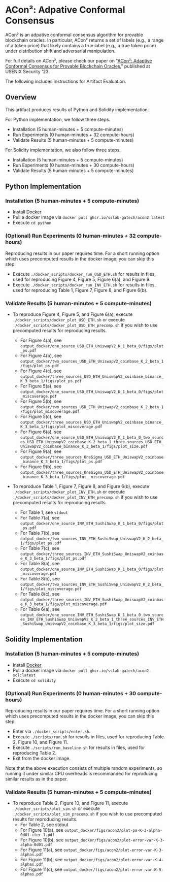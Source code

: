 # ACon&#178;: Adpative Conformal Consensus

ACon&#178; is an adpative conformal consensus algorithm for provable blockchain oracles. 
In particular, ACon&#178; returns a set of labels (e.g., a range of a token price)
that likely contains a true label (e.g., a true token price) under distribution shift and adversarial manipulation. 

For full details on ACon&#178;, please check our paper on 
"[ACon&#178;: Adaptive Conformal Consensus for Provable Blockchain Oracles](https://arxiv.org/abs/2211.09330)," 
published at USENIX Security '23.

The following includes instructions for Artifact Evaluation. 

## Overview

This artifact produces results of Python and Solidity implementation. 

For Python implementation, we follow three steps.
* Installation (5 human-minutes + 5 compute-minutes)
* Run Experiments (0 human-minutes + 32 compute-hours)
* Validate Results (5 human-minutes + 5 compute-minutes)

For Solidity implementation, we also follow three steps.
* Installation (5 human-minutes + 5 compute-minutes)
* Run Experiments (0 human-minutes + 30 compute-hours)
* Validate Results (5 human-minutes + 5 compute-minutes)


## Python Implementation

### Installation (5 human-minutes + 5 compute-minutes)
* Install [Docker](https://www.docker.com/)
* Pull a docker image via `docker pull ghcr.io/sslab-gatech/acon2:latest`
* Execute `cd python`

### (Optional) Run Experiments (0 human-minutes + 32 compute-hours)
Reproducing results in our paper requires time. 
For a short running option which uses precomputed results in the docker image, you can skip this step. 

* Execute `./docker_scripts/docker_run_USD_ETH.sh` for results in files, used for reproducing Figure 4, Figure 5, Figure 6(a), and Figure 9. 
* Execute `./docker_scripts/docker_run_INV_ETH.sh` for results in files, used for reproducing Table 1, Figure 7, Figure 8, and Figure 6(b). 


### Validate Results (5 human-minutes + 5 compute-minutes)

* To reproduce Figure 4, Figure 5, and Figure 6(a), execute `./docker_scripts/docker_plot_USD_ETH.sh` or 
execute `./docker_scripts/docker_plot_USD_ETH_precomp.sh` if you wish to use precomputed results for reproducing results.
  * For Figure 4(a), see `output_docker/one_source_USD_ETH_UniswapV2_K_1_beta_0/figs/plot_ps.pdf`
  * For Figure 4(b), see `output_docker/two_sources_USD_ETH_UniswapV2_coinbase_K_2_beta_1/figs/plot_ps.pdf`
  * For Figure 4(c), see `output_docker/three_sources_USD_ETH_UniswapV2_coinbase_binance_K_3_beta_1/figs/plot_ps.pdf`
  * For Figure 5(a), see `output_docker/one_source_USD_ETH_UniswapV2_K_1_beta_0/figs/plot_miscoverage.pdf`
  * For Figure 5(b), see `output_docker/two_sources_USD_ETH_UniswapV2_coinbase_K_2_beta_1/figs/plot_miscoverage.pdf`
  * For Figure 5(c), see `output_docker/three_sources_USD_ETH_UniswapV2_coinbase_binance_K_3_beta_1/figs/plot_miscoverage.pdf`
  * For Figure 6(a), see `output_docker/one_source_USD_ETH_UniswapV2_K_1_beta_0_two_sources_USD_ETH_UniswapV2_coinbase_K_2_beta_1_three_sources_USD_ETH_UniswapV2_coinbase_binance_K_3_beta_1/figs/plot_size.pdf`
  * For Figure 9(a), see `output_docker/three_sources_OneSigma_USD_ETH_UniswapV2_coinbase_binance_K_3_beta_1/figs/plot_ps.pdf`
  * For Figure 9(b), see `output_docker/three_sources_OneSigma_USD_ETH_UniswapV2_coinbase_binance_K_3_beta_1/figs/plot__miscoverage.pdf`

* To reproduce Table 1, Figure 7, Figure 8, and Figure 6(b), execute `./docker_scripts/docker_plot_INV_ETH.sh` or execute `./docker_scripts/docker_plot_INV_ETH_precomp.sh` if you wish to use precomputed results for reproducing results.
   * For Table 1, see `stdout`
   * For Table 7(a), see `output_docker/one_source_INV_ETH_SushiSwap_K_1_beta_0/figs/plot_ps.pdf`
   * For Table 7(b), see `output_docker/two_sources_INV_ETH_SushiSwap_UniswapV2_K_2_beta_1/figs/plot_ps.pdf`
   * For Table 7(c), see `output_docker/three_sources_INV_ETH_SushiSwap_UniswapV2_coinbase_K_3_beta_1/figs/plot_ps.pdf`
   * For Table 8(a), see `output_docker/one_source_INV_ETH_SushiSwap_K_1_beta_0/figs/plot_miscoverage.pdf`
   * For Table 8(b), see `output_docker/two_sources_INV_ETH_SushiSwap_UniswapV2_K_2_beta_1/figs/plot_miscoverage.pdf`
   * For Table 8(c), see `output_docker/three_sources_INV_ETH_SushiSwap_UniswapV2_coinbase_K_3_beta_1/figs/plot_miscoverage.pdf`
   * For Table 6(a), see `output_docker/one_source_INV_ETH_SushiSwap_K_1_beta_0_two_sources_INV_ETH_SushiSwap_UniswapV2_K_2_beta_1_three_sources_INV_ETH_SushiSwap_UniswapV2_coinbase_K_3_beta_1/figs/plot_size.pdf`


## Solidity Implementation

### Installation (5 human-minutes + 5 compute-minutes)

* Install [Docker](https://www.docker.com/)
* Pull a docker image via `docker pull ghcr.io/sslab-gatech/acon2-sol:latest`
* Execute `cd solidity`


### (Optional) Run Experiments (0 human-minutes + 30 compute-hours)

Reproducing results in our paper requires time. 
For a short running option which uses precomputed results in the docker image, you can skip this step. 

* Enter via `./docker_scripts/enter.sh`.
* Execute `./scripts/run.sh` for results in files, used for reproducing Table 2, Figure 10, and Figure 11. 
* Execute `./scripts/run_baseline.sh` for results in files, used for reproducing Table 2. 
* Exit from the docker image.

Note that the above execution consists of multiple random experiments, 
so running it under similar CPU overheads is recommanded for reproducing similar results as in the paper.  


### Validate Results (5 human-minutes + 5 compute-minutes)

* To reproduce Table 2, Figure 10, and Figure 11, execute `./docker_scripts/plot_sim.sh` or 
execute `./docker_scripts/plot_sim_precomp.sh` if you wish to use precomputed results for reproducing results.
  * For Table 2, see stdout
  * For Figure 10(a), see `output_docker/figs/acon2/plot-ps-K-3-alpha-0d01-iter-1.pdf`
  * For Figure 10(b), see `output_docker/figs/acon2/plot-error-var-K-3-alpha-0d01.pdf`
  * For Figure 11(a), see `output_docker/figs/acon2/plot-error-var-K-3-alphas.pdf`
  * For Figure 11(b), see `output_docker/figs/acon2/plot-error-var-K-4-alphas.pdf`
  * For Figure 11(c), see `output_docker/figs/acon2/plot-error-var-K-5-alphas.pdf`

